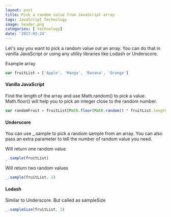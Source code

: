 ```yaml
---
layout: post
title: Pick a random value from JavaScript array
tags: JavaScript Technology
image: header.png
categories: [ technology]
date: '2017-03-24'
---
```


Let's say you want to pick a random value out an array. You can do that in vanilla JavaScript or using any utility libraries like Lodash or Underscore.

Example array

```javascript
var fruitList = ['Apple', 'Mango', 'Banana', 'Orange']
```

#### Vanilla JavaScript

Find the length of the array and use Math.random() to pick a value. Math.floor() will help you to pick an integer close to the random number.

```javascript
var randomFruit = fruitList[Math.floor(Math.random() * fruitList.length)]
```

#### Underscore

You can use \_.sample to pick a random sample from an array. You can also pass an extra parameter to tell the number of random value you need.

Will return one random value

```javascript
_.sample(fruitList)
```

Will return two random values

```javascript
_.sample(fruitList, 2)
```

#### Lodash

Similar to Underscore. But called as sampleSize

```javascript
_.sampleSize(fruitList, 2)
```
